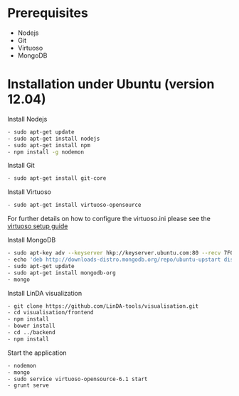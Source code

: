 Prerequisites
=============

- Nodejs
- Git
- Virtuoso
- MongoDB

Installation under Ubuntu (version 12.04)
=======================================

Install Nodejs
```sh
- sudo apt-get update
- sudo apt-get install nodejs
- sudo apt-get install npm
- npm install -g nodemon
```
Install Git
```sh
- sudo apt-get install git-core
```
Install Virtuoso
```sh
- sudo apt-get install virtuoso-opensource
```
For further details on how to configure the virtuoso.ini please see the [virtuoso setup guide](http://virtuoso.openlinksw.com/dataspace/doc/dav/wiki/Main/VOSUbuntuNotes)  

Install MongoDB 
```sh
- sudo apt-key adv --keyserver hkp://keyserver.ubuntu.com:80 --recv 7F0CEB10
- echo 'deb http://downloads-distro.mongodb.org/repo/ubuntu-upstart dist 10gen' | sudo tee /etc/apt/sources.list.d/mongodb.list
- sudo apt-get update
- sudo apt-get install mongodb-org
- mongo
```

Install LinDA visualization
```sh
- git clone https://github.com/LinDA-tools/visualisation.git
- cd visualisation/frontend
- npm install 
- bower install
- cd ../backend
- npm install
```

Start the application
```sh
- nodemon
- mongo
- sudo service virtuoso-opensource-6.1 start
- grunt serve
```
